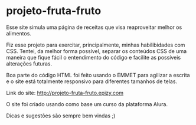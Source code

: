 # projeto-fruta-fruto
 
Esse site simula uma página de receitas que visa reaproveitar melhor os alimentos.

Fiz esse projeto para exercitar, principalmente, minhas habilibidades com CSS. Tentei, da melhor forma possível, separar os conteúdos CSS de uma maneira que fique fácil o entendimento do código e facilite as possíveis alterações futuras. 

Boa parte do código HTML foi feito usando o EMMET para agilizar a escrita e o site está totalmente responsivo para diferentes tamanhos de telas.

Link do site: http://projeto-fruta-fruto.epizy.com

O site foi criado usando como base um curso da plataforma Alura.

Dicas e sugestões são sempre bem vindas ;)
